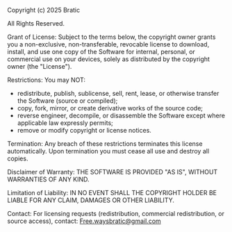 Copyright (c) 2025 Bratic

All Rights Reserved.

Grant of License:
Subject to the terms below, the copyright owner grants you a non-exclusive, non-transferable, revocable license to download, install, and use one copy of the Software for internal, personal, or commercial use on your devices, solely as distributed by the copyright owner (the "License").

Restrictions:
You may NOT:
 - redistribute, publish, sublicense, sell, rent, lease, or otherwise transfer the Software (source or compiled);
 - copy, fork, mirror, or create derivative works of the source code;
 - reverse engineer, decompile, or disassemble the Software except where applicable law expressly permits;
 - remove or modify copyright or license notices.

Termination:
Any breach of these restrictions terminates this license automatically. Upon termination you must cease all use and destroy all copies.

Disclaimer of Warranty:
THE SOFTWARE IS PROVIDED "AS IS", WITHOUT WARRANTIES OF ANY KIND.

Limitation of Liability:
IN NO EVENT SHALL THE COPYRIGHT HOLDER BE LIABLE FOR ANY CLAIM, DAMAGES OR OTHER LIABILITY.

Contact:
For licensing requests (redistribution, commercial redistribution, or source access), contact: <Free.waysbratic@gmail.com>
